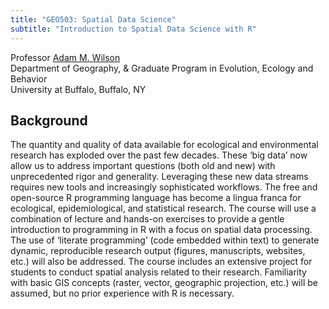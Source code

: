```yaml
---
title: "GEO503: Spatial Data Science"
subtitle: "Introduction to Spatial Data Science with R"
---
```


Professor <a href="http://adamwilson.us"> Adam M. Wilson </a><br>
Department of Geography, & Graduate Program in Evolution, Ecology and Behavior <br> 
University at Buffalo, Buffalo, NY

## Background
The quantity and quality of data available for ecological and environmental research has exploded over the past few decades. These ‘big data’ now allow us to address important questions (both old and new) with unprecedented rigor and generality.  Leveraging these new data streams requires new tools and increasingly sophisticated workflows. The free and open-source R programming language has become a lingua franca for ecological, epidemiological, and statistical research.  The course will use a combination of lecture and hands-on exercises to provide a gentle introduction to programming in R with a focus on spatial data processing.  The use of ‘literate programming’ (code embedded within text) to generate dynamic, reproducible research output (figures, manuscripts, websites, etc.) will also be addressed. The course includes an extensive project for students to conduct spatial analysis related to their research. Familiarity with basic GIS concepts (raster, vector, geographic projection, etc.) will be assumed, but no prior experience with R is necessary.


